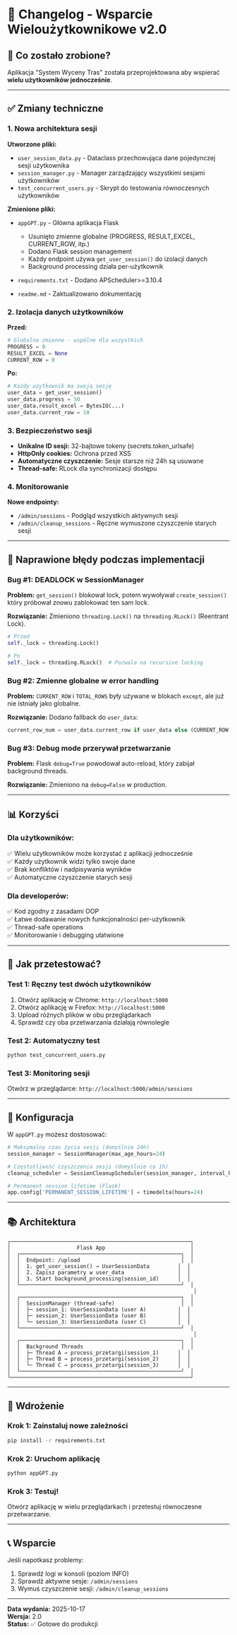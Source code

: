 # 📝 Changelog - Wsparcie Wieloużytkownikowe v2.0

## 🎯 Co zostało zrobione?

Aplikacja "System Wyceny Tras" została przeprojektowana aby wspierać **wielu użytkowników jednocześnie**.

---

## ✅ Zmiany techniczne

### 1. **Nowa architektura sesji**

**Utworzone pliki:**
- `user_session_data.py` - Dataclass przechowująca dane pojedynczej sesji użytkownika
- `session_manager.py` - Manager zarządzający wszystkimi sesjami użytkowników
- `test_concurrent_users.py` - Skrypt do testowania równoczesnych użytkowników

**Zmienione pliki:**
- `appGPT.py` - Główna aplikacja Flask
  - Usunięto zmienne globalne (PROGRESS, RESULT_EXCEL, CURRENT_ROW, itp.)
  - Dodano Flask session management
  - Każdy endpoint używa `get_user_session()` do izolacji danych
  - Background processing działa per-użytkownik
  
- `requirements.txt` - Dodano APScheduler>=3.10.4

- `readme.md` - Zaktualizowano dokumentację

### 2. **Izolacja danych użytkowników**

**Przed:**
```python
# Globalne zmienne - wspólne dla wszystkich
PROGRESS = 0
RESULT_EXCEL = None
CURRENT_ROW = 0
```

**Po:**
```python
# Każdy użytkownik ma swoją sesję
user_data = get_user_session()
user_data.progress = 50
user_data.result_excel = BytesIO(...)
user_data.current_row = 10
```

### 3. **Bezpieczeństwo sesji**

- **Unikalne ID sesji:** 32-bajtowe tokeny (secrets.token_urlsafe)
- **HttpOnly cookies:** Ochrona przed XSS
- **Automatyczne czyszczenie:** Sesje starsze niż 24h są usuwane
- **Thread-safe:** RLock dla synchronizacji dostępu

### 4. **Monitorowanie**

**Nowe endpointy:**
- `/admin/sessions` - Podgląd wszystkich aktywnych sesji
- `/admin/cleanup_sessions` - Ręczne wymuszone czyszczenie starych sesji

---

## 🐛 Naprawione błędy podczas implementacji

### Bug #1: DEADLOCK w SessionManager
**Problem:** `get_session()` blokował lock, potem wywoływał `create_session()` który próbował znowu zablokować ten sam lock.

**Rozwiązanie:** Zmieniono `threading.Lock()` na `threading.RLock()` (Reentrant Lock).

```python
# Przed
self._lock = threading.Lock()

# Po
self._lock = threading.RLock()  # Pozwala na recursive locking
```

### Bug #2: Zmienne globalne w error handling
**Problem:** `CURRENT_ROW` i `TOTAL_ROWS` były używane w blokach `except`, ale już nie istniały jako globalne.

**Rozwiązanie:** Dodano fallback do `user_data`:
```python
current_row_num = user_data.current_row if user_data else (CURRENT_ROW if 'CURRENT_ROW' in globals() else i+1)
```

### Bug #3: Debug mode przerywał przetwarzanie
**Problem:** Flask `debug=True` powodował auto-reload, który zabijał background threads.

**Rozwiązanie:** Zmieniono na `debug=False` w production.

---

## 📊 Korzyści

### Dla użytkowników:
✅ Wielu użytkowników może korzystać z aplikacji jednocześnie  
✅ Każdy użytkownik widzi tylko swoje dane  
✅ Brak konfliktów i nadpisywania wyników  
✅ Automatyczne czyszczenie starych sesji  

### Dla developerów:
✅ Kod zgodny z zasadami OOP  
✅ Łatwe dodawanie nowych funkcjonalności per-użytkownik  
✅ Thread-safe operations  
✅ Monitorowanie i debugging ułatwione  

---

## 🧪 Jak przetestować?

### Test 1: Ręczny test dwóch użytkowników
1. Otwórz aplikację w Chrome: `http://localhost:5000`
2. Otwórz aplikację w Firefox: `http://localhost:5000`
3. Upload różnych plików w obu przeglądarkach
4. Sprawdź czy oba przetwarzania działają równolegle

### Test 2: Automatyczny test
```bash
python test_concurrent_users.py
```

### Test 3: Monitoring sesji
Otwórz w przeglądarce: `http://localhost:5000/admin/sessions`

---

## 🔧 Konfiguracja

W `appGPT.py` możesz dostosować:

```python
# Maksymalny czas życia sesji (domyślnie 24h)
session_manager = SessionManager(max_age_hours=24)

# Częstotliwość czyszczenia sesji (domyślnie co 1h)
cleanup_scheduler = SessionCleanupScheduler(session_manager, interval_hours=1)

# Permanent session lifetime (Flask)
app.config['PERMANENT_SESSION_LIFETIME'] = timedelta(hours=24)
```

---

## 📚 Architektura

```
┌─────────────────────────────────────────────────────────┐
│                     Flask App                           │
│  ┌───────────────────────────────────────────────────┐  │
│  │  Endpoint: /upload                                │  │
│  │  1. get_user_session() → UserSessionData         │  │
│  │  2. Zapisz parametry w user_data                 │  │
│  │  3. Start background_processing(session_id)      │  │
│  └───────────────────────────────────────────────────┘  │
│                                                          │
│  ┌───────────────────────────────────────────────────┐  │
│  │  SessionManager (thread-safe)                     │  │
│  │  ├─ session_1: UserSessionData (user A)          │  │
│  │  ├─ session_2: UserSessionData (user B)          │  │
│  │  └─ session_3: UserSessionData (user C)          │  │
│  └───────────────────────────────────────────────────┘  │
│                                                          │
│  ┌───────────────────────────────────────────────────┐  │
│  │  Background Threads                               │  │
│  │  ├─ Thread A → process_przetargi(session_1)      │  │
│  │  ├─ Thread B → process_przetargi(session_2)      │  │
│  │  └─ Thread C → process_przetargi(session_3)      │  │
│  └───────────────────────────────────────────────────┘  │
└─────────────────────────────────────────────────────────┘
```

---

## 🚀 Wdrożenie

### Krok 1: Zainstaluj nowe zależności
```bash
pip install -r requirements.txt
```

### Krok 2: Uruchom aplikację
```bash
python appGPT.py
```

### Krok 3: Testuj!
Otwórz aplikację w wielu przeglądarkach i przetestuj równoczesne przetwarzanie.

---

## 📞 Wsparcie

Jeśli napotkasz problemy:
1. Sprawdź logi w konsoli (poziom INFO)
2. Sprawdź aktywne sesje: `/admin/sessions`
3. Wymuś czyszczenie sesji: `/admin/cleanup_sessions`

---

**Data wydania:** 2025-10-17  
**Wersja:** 2.0  
**Status:** ✅ Gotowe do produkcji

